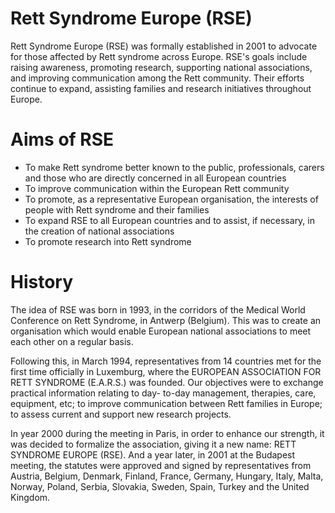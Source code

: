 # Rett Syndrome Europe (RSE)

Rett Syndrome Europe (RSE) was formally established in 2001 to advocate for those affected by Rett syndrome across Europe. RSE's goals include raising awareness, promoting research, supporting national associations, and improving communication among the Rett community. Their efforts continue to expand, assisting families and research initiatives throughout Europe.

# Aims of RSE

 * To make Rett syndrome better known to the public, professionals, carers and those who are directly concerned in all European countries
 * To improve communication within the European Rett community
 * To promote, as a representative European organisation, the interests of people with Rett syndrome and their families
 * To expand RSE to all European countries and to assist, if necessary, in the creation of national associations
 * To promote research into Rett syndrome

# History

The idea of RSE was born in 1993, in the corridors of the Medical World Conference on Rett Syndrome, in Antwerp (Belgium). This was to create an organisation which would enable European national associations to meet each other on a regular basis.

Following this, in March 1994, representatives from 14 countries met for the first time officially in Luxemburg, where the EUROPEAN ASSOCIATION FOR RETT SYNDROME (E.A.R.S.) was founded. Our objectives were to exchange practical information relating to day- to-day management, therapies, care, equipment, etc; to improve communication between Rett families in Europe; to assess current and support new research projects.

In year 2000 during the meeting in Paris, in order to enhance our strength, it was decided to formalize the association, giving it a new name: RETT SYNDROME EUROPE (RSE). And a year later, in 2001 at the Budapest meeting, the statutes were approved and signed by representatives from Austria, Belgium, Denmark, Finland, France, Germany, Hungary, Italy, Malta, Norway, Poland, Serbia, Slovakia, Sweden, Spain, Turkey and the United Kingdom.